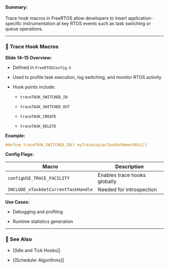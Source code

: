#### Summary:

Trace hook macros in FreeRTOS allow developers to insert application-specific instrumentation at key RTOS events such as task switching or queue operations.

---

### 🧪 Trace Hook Macros

**Slide 14–15 Overview:**

- Defined in `FreeRTOSConfig.h`
    
- Used to profile task execution, log switching, and monitor RTOS activity
    
- Hook points include:
    
    - `traceTASK_SWITCHED_IN`
        
    - `traceTASK_SWITCHED_OUT`
        
    - `traceTASK_CREATE`
        
    - `traceTASK_DELETE`
        

**Example:**

```c
#define traceTASK_SWITCHED_IN() myTraceLog(pcTaskGetName(NULL))
```

**Config Flags:**

|Macro|Description|
|---|---|
|`configUSE_TRACE_FACILITY`|Enables trace hooks globally|
|`INCLUDE_xTaskGetCurrentTaskHandle`|Needed for introspection|

**Use Cases:**

- Debugging and profiling
    
- Runtime statistics generation
    

---

### 🔗 See Also

- [[Idle and Tick Hooks]]
    
- [[Scheduler Algorithms]]